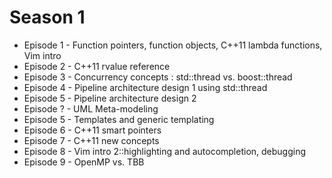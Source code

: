 Season 1
========

 * Episode 1 - Function pointers, function objects, C++11 lambda functions, Vim intro
 * Episode 2 - C++11 rvalue reference
 * Episode 3 - Concurrency concepts : std::thread vs. boost::thread
 * Episode 4 - Pipeline architecture design 1 using std::thread
 * Episode 5 - Pipeline architecture design 2
 * Episode ? - UML Meta-modeling
 * Episode 5 - Templates and generic templating
 * Episode 6 - C++11 smart pointers
 * Episode 7 - C++11 new concepts
 * Episode 8 - Vim intro 2::highlighting and autocompletion, debugging
 * Episode 9 - OpenMP vs. TBB
